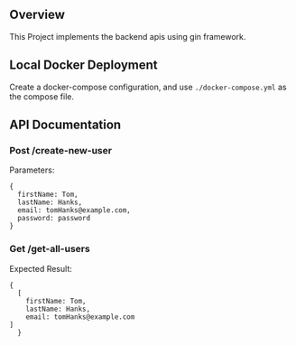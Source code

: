 ## Overview
This Project implements the backend apis using gin framework.
## Local Docker Deployment
Create a docker-compose configuration, and use `./docker-compose.yml` as the compose file.

## API Documentation
### Post /create-new-user
Parameters:
```
{
  firstName: Tom,
  lastName: Hanks,
  email: tomHanks@example.com,
  password: password
}
```
### Get /get-all-users
Expected Result:
```
{
  [
    firstName: Tom,
    lastName: Hanks,
    email: tomHanks@example.com
]
  }
```


